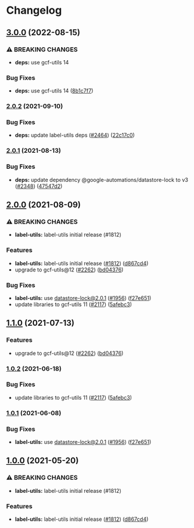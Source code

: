 # Changelog

## [3.0.0](https://github.com/googleapis/repo-automation-bots/compare/label-utils-v2.0.2...label-utils-v3.0.0) (2022-08-15)


### ⚠ BREAKING CHANGES

* **deps:** use gcf-utils 14

### Bug Fixes

* **deps:** use gcf-utils 14 ([8b1c7f7](https://github.com/googleapis/repo-automation-bots/commit/8b1c7f7728180763752db6dfcb71ca69af0d002f))

### [2.0.2](https://www.github.com/googleapis/repo-automation-bots/compare/label-utils-v2.0.1...label-utils-v2.0.2) (2021-09-10)


### Bug Fixes

* **deps:** update label-utils deps ([#2464](https://www.github.com/googleapis/repo-automation-bots/issues/2464)) ([22c17c0](https://www.github.com/googleapis/repo-automation-bots/commit/22c17c080235a0c1e93f05fb569004d648115bc0))

### [2.0.1](https://www.github.com/googleapis/repo-automation-bots/compare/label-utils-v2.0.0...label-utils-v2.0.1) (2021-08-13)


### Bug Fixes

* **deps:** update dependency @google-automations/datastore-lock to v3 ([#2348](https://www.github.com/googleapis/repo-automation-bots/issues/2348)) ([47547d2](https://www.github.com/googleapis/repo-automation-bots/commit/47547d26ce28218b079aefe5d5f80fd39d18e7f2))

## [2.0.0](https://www.github.com/googleapis/repo-automation-bots/compare/label-utils-v1.1.0...label-utils-v2.0.0) (2021-08-09)


### ⚠ BREAKING CHANGES

* **label-utils:** label-utils initial release (#1812)

### Features

* **label-utils:** label-utils initial release ([#1812](https://www.github.com/googleapis/repo-automation-bots/issues/1812)) ([d867cd4](https://www.github.com/googleapis/repo-automation-bots/commit/d867cd49a7f336bc40c435b26137e85ef9cf9a92))
* upgrade to gcf-utils@12 ([#2262](https://www.github.com/googleapis/repo-automation-bots/issues/2262)) ([bd04376](https://www.github.com/googleapis/repo-automation-bots/commit/bd043767ae59a4eed450f1d18741111dc4c3f8e8))


### Bug Fixes

* **label-utils:** use datastore-lock@2.0.1 ([#1956](https://www.github.com/googleapis/repo-automation-bots/issues/1956)) ([f27e651](https://www.github.com/googleapis/repo-automation-bots/commit/f27e6510249ff1cfb9209e1c013298788f262893))
* update libraries to gcf-utils 11 ([#2117](https://www.github.com/googleapis/repo-automation-bots/issues/2117)) ([5afebc3](https://www.github.com/googleapis/repo-automation-bots/commit/5afebc3781cd511a5fc6cd4485c2b002fcacacb4))

## [1.1.0](https://www.github.com/googleapis/repo-automation-bots/compare/label-utils-v1.0.2...label-utils-v1.1.0) (2021-07-13)


### Features

* upgrade to gcf-utils@12 ([#2262](https://www.github.com/googleapis/repo-automation-bots/issues/2262)) ([bd04376](https://www.github.com/googleapis/repo-automation-bots/commit/bd043767ae59a4eed450f1d18741111dc4c3f8e8))

### [1.0.2](https://www.github.com/googleapis/repo-automation-bots/compare/label-utils-v1.0.1...label-utils-v1.0.2) (2021-06-18)


### Bug Fixes

* update libraries to gcf-utils 11 ([#2117](https://www.github.com/googleapis/repo-automation-bots/issues/2117)) ([5afebc3](https://www.github.com/googleapis/repo-automation-bots/commit/5afebc3781cd511a5fc6cd4485c2b002fcacacb4))

### [1.0.1](https://www.github.com/googleapis/repo-automation-bots/compare/label-utils-v1.0.0...label-utils-v1.0.1) (2021-06-08)


### Bug Fixes

* **label-utils:** use datastore-lock@2.0.1 ([#1956](https://www.github.com/googleapis/repo-automation-bots/issues/1956)) ([f27e651](https://www.github.com/googleapis/repo-automation-bots/commit/f27e6510249ff1cfb9209e1c013298788f262893))

## [1.0.0](https://www.github.com/googleapis/repo-automation-bots/compare/label-utils-v0.1.0...label-utils-v1.0.0) (2021-05-20)


### ⚠ BREAKING CHANGES

* **label-utils:** label-utils initial release (#1812)

### Features

* **label-utils:** label-utils initial release ([#1812](https://www.github.com/googleapis/repo-automation-bots/issues/1812)) ([d867cd4](https://www.github.com/googleapis/repo-automation-bots/commit/d867cd49a7f336bc40c435b26137e85ef9cf9a92))
